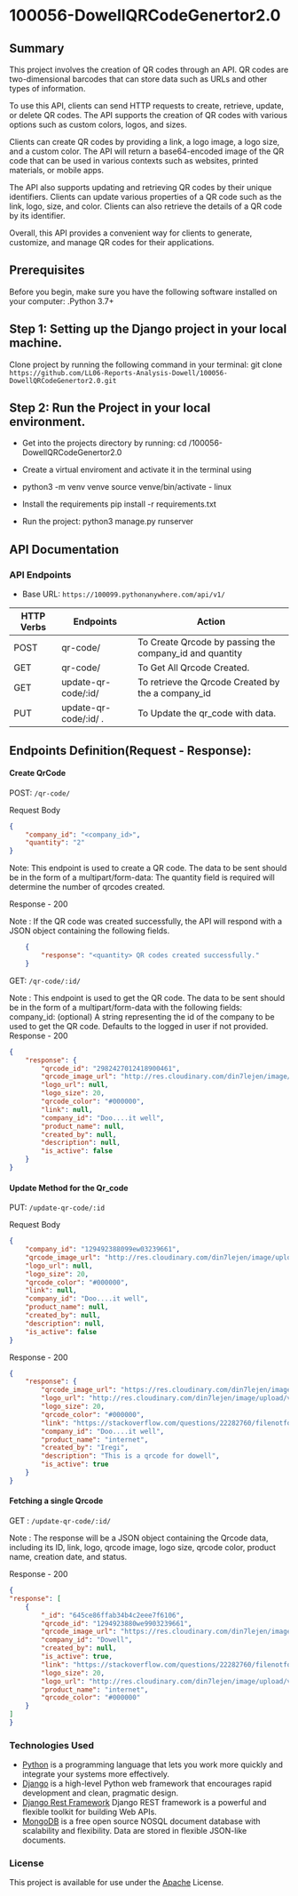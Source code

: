 # 100056-DowellQRCodeGenertor2.0

## Summary
This project involves the creation of QR codes through an API.
QR codes are two-dimensional barcodes that can store data such 
as URLs and other types of information.

To use this API, clients can send HTTP requests to create, retrieve, 
update, or delete QR codes. The API supports the creation of QR 
codes with various options such as custom colors, logos, and sizes.

Clients can create QR codes by providing a link, a logo image, a 
logo size, and a custom color. The API will return a base64-encoded 
image of the QR code that can be used in various contexts such as 
websites, printed materials, or mobile apps.

The API also supports updating and retrieving QR codes by their unique
 identifiers. Clients can update various properties of a QR code such 
 as the link, logo, size, and color. Clients can also retrieve the 
 details of a QR code by its identifier.

Overall, this API provides a convenient way for clients to generate, 
customize, and manage QR codes for their applications.



## Prerequisites

Before you begin, make sure you have the following software installed on your computer:
    .Python 3.7+
    
## Step 1: Setting up the Django project in your local machine.
    
Clone project by running the following command in your terminal:
git clone `https://github.com/LL06-Reports-Analysis-Dowell/100056-DowellQRCodeGenertor2.0.git`

## Step 2: Run the Project in your local environment.

- Get into the projects directory by running:
cd /100056-DowellQRCodeGenertor2.0

- Create a virtual enviroment and activate it in the terminal using

- python3 -m venv venve
source venve/bin/activate - linux


- Install the requirements
pip install -r requirements.txt

- Run the project:
python3 manage.py runserver

## API Documentation 

### API Endpoints

- Base URL: `https://100099.pythonanywhere.com/api/v1/`


| HTTP Verbs | Endpoints                      | Action                                               |
|------------|--------------------------------|------------------------------------------------------|
| POST       | qr-code/                      | To Create Qrcode by passing the company_id and quantity         |
| GET        | qr-code/                      | To Get All Qrcode Created.                           |
| GET        | update-qr-code/:id/           | To retrieve the Qrcode Created by the a company_id   |
| PUT        | update-qr-code/:id/ .         | To Update the qr_code with data.                     |


##  Endpoints Definition(Request - Response):

#### Create QrCode
POST: `/qr-code/`

Request Body

```json
{
    "company_id": "<company_id>",
    "quantity": "2"
}
```

Note: 
This endpoint is used to create a QR code. The data to be sent should 
be in the form of a multipart/form-data:
The quantity field is required will determine the number of qrcodes created.

Response - 200 

Note : If the QR code was created successfully, the API will respond 
with a JSON object containing the following fields.

```json
    {
        "response": "<quantity> QR codes created successfully."
    }
```

GET: `/qr-code/:id/`

Note : This endpoint is used to get the QR code. The data to be sent should
be in the form of a multipart/form-data with the following fields:
company_id: (optional) A string representing the id of the company
to be used to get the QR code. Defaults to the logged in user if not
provided.
Response - 200 
```json
{
    "response": {
        "qrcode_id": "2982427012418900461",
        "qrcode_image_url": "http://res.cloudinary.com/din7lejen/image/upload/v1684225075/kefhu4k2rmkreh8bqeo7.png",
        "logo_url": null,
        "logo_size": 20,
        "qrcode_color": "#000000",
        "link": null,
        "company_id": "Doo....it well",
        "product_name": null,
        "created_by": null,
        "description": null,
        "is_active": false
    }
}
```
#### Update Method for the Qr_code

PUT: `/update-qr-code/:id`

Request Body
```json
{
    "company_id": "129492388099ew03239661",
    "qrcode_image_url": "http://res.cloudinary.com/din7lejen/image/upload/v1684225075/kefhu4k2rmkreh8bqeo7.png",
    "logo_url": null,
    "logo_size": 20,
    "qrcode_color": "#000000",
    "link": null,
    "company_id": "Doo....it well",
    "product_name": null,
    "created_by": null,
    "description": null,
    "is_active": false
}
```
Response - 200 
```json
{
    "response": {
        "qrcode_image_url": "https://res.cloudinary.com/din7lejen/image/upload/v1684226246/kefhu4k2rmkreh8bqeo7.png",
        "logo_url": "http://res.cloudinary.com/din7lejen/image/upload/v1684226247/rt54tqvcc7u085htebit.png",
        "logo_size": 20,
        "qrcode_color": "#000000",
        "link": "https://stackoverflow.com/questions/22282760/filenotfounderror-errno-2-no-such-file-or-directory",
        "company_id": "Doo....it well",
        "product_name": "internet",
        "created_by": "Iregi",
        "description": "This is a qrcode for dowell",
        "is_active": true
    }
}
```

#### Fetching a single Qrcode

GET : `/update-qr-code/:id/`

Note : The response will be a JSON object containing the 
Qrcode data, including its ID, link, logo, qrcode image,
logo size, qrcode color, product name, creation date, and status.

Response - 200
```json
{
"response": [
    {
        "_id": "645ce86ffab34b4c2eee7f6106",
        "qrcode_id": "1294923880we9903239661",
        "qrcode_image_url": "https://res.cloudinary.com/din7lejen/image/upload/v1683810476/vtapr9x9bl6oj2m1wm7r.png",
        "company_id": "Dowell",
        "created_by": null,
        "is_active": true,
        "link": "https://stackoverflow.com/questions/22282760/filenotfounderror-errno-2-no-such-file-or-directory",
        "logo_size": 20,
        "logo_url": "http://res.cloudinary.com/din7lejen/image/upload/v1683810476/dh6tnzs8tykwffzdoz1l.png",
        "product_name": "internet",
        "qrcode_color": "#000000"
    }
]
}
```

### Technologies Used

- [Python](https://nodejs.org/) is a programming language that lets you work more quickly and integrate your systems
  more effectively.
- [Django](https://www.djangoproject.com/) is a high-level Python web framework that encourages rapid development and
  clean, pragmatic design.
- [Django Rest Framework](https://www.django-rest-framework.org/) Django REST framework is a powerful and flexible
  toolkit for building Web APIs.
- [MongoDB](https://www.mongodb.com/) is a free open source NOSQL document database with scalability and flexibility.
  Data are stored in flexible JSON-like documents.

### License

This project is available for use under
the [Apache](https://github.com/LL06-Reports-Analysis-Dowell/100056-DowellQRCodeGenertor2.0/blob/main/LICENSE) License.

